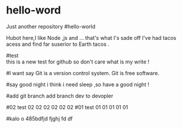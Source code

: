 # hello-word
Just another repository
#hello-world

Hubot  here,I  like Node ,js and ... that's  what I's sade off 
I've had tacos acess and find far suserior to Earth tacos .

#test  
this is a new test for github
so don't care what  is my write !

#I want say 
Git is a version control system.
Git is free software.

#say good night 
i think i need sleep ,so have a  good night !

#add git branch 
add branch dev to devopler

#02 test
02 02 02 02 02 02 
#01 test 
01 01 01 01 01

#kalo o 
485bdfjd  fjghj fd df
